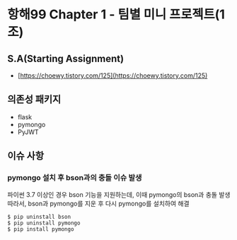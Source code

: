 # 항해99 Chapter 1 - 팀별 미니 프로젝트(1조)

## S.A(Starting Assignment)

- [https://choewy.tistory.com/125](https://choewy.tistory.com/125)

## 의존성 패키지

- flask
- pymongo
- PyJWT

## 이슈 사항

### pymongo 설치 후 bson과의 충돌 이슈 발생

파이썬 3.7 이상인 경우 bson 기능을 지원하는데, 이때 pymongo의 bson과 충돌 발생
따라서, bson과 pymongo를 지운 후 다시 pymongo를 설치하여 해결

```
$ pip uninstall bson
$ pip uninstall pymongo
$ pip install pymongo
```
